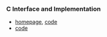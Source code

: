 ### C Interface and Implementation
* [homepage](https://drh.github.io/cii/index.html), [code](https://github.com/drh/cii)
* [code](https://github.com/rachelBonanno/HansonDataStructures)
